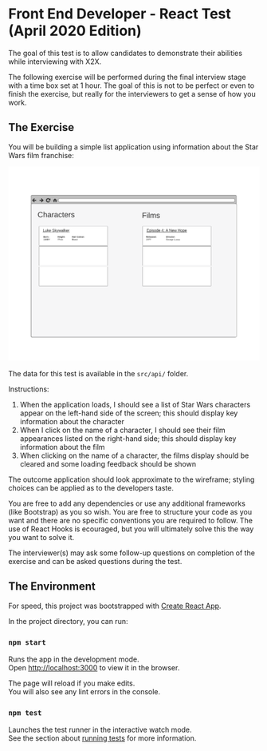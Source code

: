 # Front End Developer - React Test (April 2020 Edition)

The goal of this test is to allow candidates to demonstrate their abilities
while interviewing with X2X.

The following exercise will be performed during the final interview stage with a
time box set at 1 hour. The goal of this is not to be perfect or even to
finish the exercise, but really for the interviewers to get a sense of how you
work.

## The Exercise

You will be building a simple list application using information about the Star
Wars film franchise:

![Wireframe](docs/wireframe.png)

The data for this test is available in the `src/api/` folder.

Instructions:

1. When the application loads, I should see a list of Star Wars characters
   appear on the left-hand side of the screen; this should display key
   information about the character
2. When I click on the name of a character, I should see their film appearances
   listed on the right-hand side; this should display key information about the
   film
3. When clicking on the name of a character, the films display should be cleared
   and some loading feedback should be shown

The outcome application should look approximate to the wireframe; styling
choices can be applied as to the developers taste.

You are free to add any dependencies or use any additional frameworks (like
Bootstrap) as you so wish. You are free to structure your code as you want and
there are no specific conventions you are required to follow. The use of React Hooks is ecouraged, but you will ultimately solve
this the way you want to solve it.

The interviewer(s) may ask some follow-up questions on completion of the exercise
and can be asked questions during the test.

## The Environment

For speed, this project was bootstrapped with [Create React App](https://github.com/facebook/create-react-app).

In the project directory, you can run:

### `npm start`

Runs the app in the development mode.<br />
Open [http://localhost:3000](http://localhost:3000) to view it in the browser.

The page will reload if you make edits.<br />
You will also see any lint errors in the console.

### `npm test`

Launches the test runner in the interactive watch mode.<br />
See the section about [running tests](https://facebook.github.io/create-react-app/docs/running-tests) for more information.
